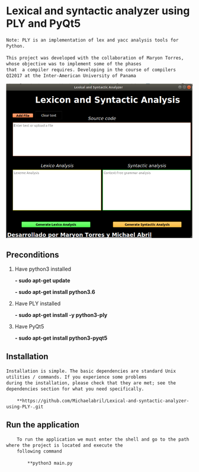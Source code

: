 # Lexical and syntactic analyzer using PLY and PyQt5

    Note: PLY is an implementation of lex and yacc analysis tools for Python.
  
    This project was developed with the collaboration of Maryon Torres, whose objective was to implement some of the phases
    that  a compiler requires. Developing in the course of compilers QI2017 at the Inter-American University of Panama

![Captura](vista/compilers.png)

## Preconditions

1. Have python3 installed
  
    **- sudo apt-get update**
    
    **- sudo apt-get install python3.6**
 
2. Have PLY installed
    
    **- sudo apt-get install -y python3-ply**
    
3. Have PyQt5 

    **- sudo apt-get install python3-pyqt5**

## Installation
    Installation is simple. The basic dependencies are standard Unix utilities / commands. If you experience some problems
    during the installation, please check that they are met; see the dependencies section for what you need specifically.
    
        **https://github.com/Michaelabril/Lexical-and-syntactic-analyzer-using-PLY-.git

## Run the application
        To run the application we must enter the shell and go to the path where the project is located and execute the
        following command
        
            **python3 main.py
